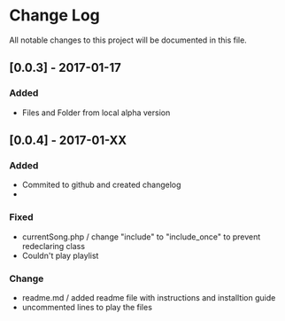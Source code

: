 # Change Log
All notable changes to this project will be documented in this file.

## [0.0.3] - 2017-01-17
### Added
- Files and Folder from local alpha version

## [0.0.4] - 2017-01-XX
### Added
- Commited to github and created changelog
- 

### Fixed
- currentSong.php / change "include" to "include_once" to prevent redeclaring class
- Couldn't play playlist

### Change
- readme.md / added readme file with instructions and installtion guide
- uncommented lines to play the files
